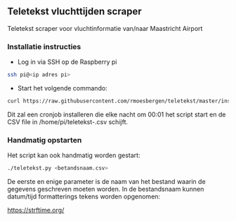 ## Teletekst vluchttijden scraper
Teletekst scraper voor vluchtinformatie van/naar Maastricht Airport

### Installatie instructies

- Log in via SSH op de Raspberry pi
```bash
ssh pi@<ip adres pi>
```
- Start het volgende commando:
```bash
curl https://raw.githubusercontent.com/rmoesbergen/teletekst/master/install.sh | bash
```

Dit zal een cronjob installeren die elke nacht om 00:01 het script start en de CSV file in /home/pi/teletekst-<maand>.csv schijft.


### Handmatig opstarten

Het script kan ook handmatig worden gestart:

```bash
./teletekst.py <betandsnaam.csv>
```

De eerste en enige parameter is de naam van het bestand waarin de gegevens geschreven moeten worden.
In de bestandsnaam kunnen datum/tijd formatterings tekens worden opgenomen:

https://strftime.org/
